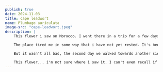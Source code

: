 ```yaml
---
publish: true
date: 2024-11-03
title: cape leadwort
name: Plumbago auriculata
image-src: "cape-leadwort.jpeg"
description: |
    This flower i saw on Morocco. I went there in a trip for a few days and visited Marrakesh. Days after the trip and i'm still not sure what to think of it... i have lots of thoughts about the place and the trip. We had two full days there, excluding the days before and after traveling into and out of the place. The first day we saw the old town, since we were sleeping close to the big square near the medina and that's where we walked. We visited the Bahia Palace and then walked the medina. The second day, we walked to what seemed a more modern side of town, and visited the Yves Saint Laurent museum. 

    The place tired me in some way that i have not yet rested. It's been a week since our going there and i'm still somehow... feeling displaced back home. I'm not sure what malady is this that keeps me out of touch with normal life even having slept and eaten well for days. I guess i must return to work, to feel the coming and going of people and the rhythms of regular life. I hope that's what it is. I admit, the first day in the old city drained me in a particular way, like that of visiting a big fair and needing a good rest the following day away from other people. We were approached so frequently by people who saw us as potential costumers, it eventually dawned on me that i was becoming part of a ritual that was already there for me to walk into. The requesting, the denial, after just one day i felt as trained in telling these sellers "Thanks, but no" (or rather the "merci, mais non", which is probably incorrect) as they might have been in approaching someone they know will most likely rebuke their approach. I suppose those who live there are familiar with this dynamic, or are perhaps not approached lacking our evident look of outsiders. But to me this was very tiring. I was not expecting to be that affected honestly... but i admit it was not easy. That first day we returned to the hotel room for a rest before dinner and i was dreading leaving again and crossing those same streets and knowing how much it would demand of me. 

    But it wasn't all bad, the second day we walked towards another side of the city and it was a much more relaxed day. We walked slowly in uncrowded streets, saw newer and bigger buildings, and i enjoyed what was probably my favorite panna cotta so far. Softly silky cold base with an incredible orange cream. Very good oranges in general! We had an orange juice every morning and it was always a pleasure. Anyway. The whole day revitalized me. Today i appreciate the trip and the places we visited. But i should have chosen a different city honestly, or i will chose a different city next time i visit the country. Maybe Tangier? I've always like the name, and it looks a fair bit more mediterranean. 

    This flower... i'm not sure where i saw it. I can't even recall if it was a tended garden, but from the information i can find about it, it seems like it probably was tended, since there is no information about it growing naturally outside the southern edges of the continent, in Southern Africa. It's really beautiful, with a light hue of blue that looked absolutely stunning in very sunny Morocco. So glad i kept this picture of it. 
---
```

